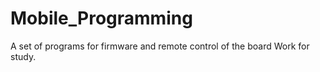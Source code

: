 # Mobile_Programming
А set of programs for firmware and remote control of the board
Work for study.
